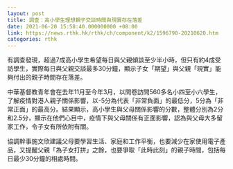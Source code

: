 ```yaml
---
layout: post
title: 調查：高小學生理想親子交談時間與現實存在落差
date: 2021-06-20 15:58:40.000000000 +08:00
link: https://news.rthk.hk/rthk/ch/component/k2/1596790-20210620.htm
categories: rthk
---
```


有調查發現，超過7成高小學生希望每日與父親傾談至少半小時，但只有約4成受訪學生，實際每日與父親交談最多30分鐘，顯示子女「期望」與父親「現實」能夠付出的親子時間存在落差。

中華基督教青年會在去年11月至今年3月，以問卷訪問560多名小四至小六學生，了解疫情對港人親子關係影響，以-5分為代表「非常負面」的最低分，5分為「非常正面」的最高分。結果顯示，高小學生與父母關係影響的分數，整體分別為2分和2.5分，顯示在他們心目中，疫情下與父母關係有正面影響，認為與父母大多留家工作，令子女有所依附有關。

協調幹事施文欣建議父母要學習生活、家庭和工作平衡，也要減少在家使用電子產品，又提醒父親「為子女打拼」之餘，也要爭取「此時此刻」的親子時間，包括每日最少30分鐘的相處時間。
